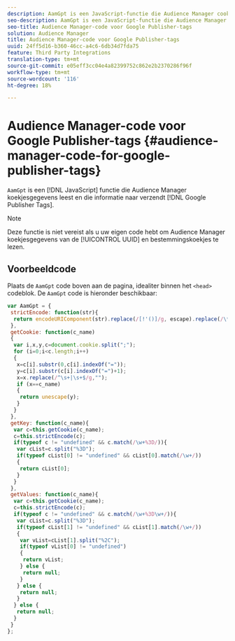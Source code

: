 ```yaml
---
description: AamGpt is een JavaScript-functie die Audience Manager cookie-gegevens leest en die informatie naar Google Publisher-tags verzendt.
seo-description: AamGpt is een JavaScript-functie die Audience Manager cookie-gegevens leest en die informatie naar Google Publisher-tags verzendt.
seo-title: Audience Manager-code voor Google Publisher-tags
solution: Audience Manager
title: Audience Manager-code voor Google Publisher-tags
uuid: 24ff5d16-b360-46cc-a4c6-6db34d7fda75
feature: Third Party Integrations
translation-type: tm+mt
source-git-commit: e05eff3cc04e4a82399752c862e2b2370286f96f
workflow-type: tm+mt
source-wordcount: '116'
ht-degree: 18%

---
```



# Audience Manager-code voor Google Publisher-tags {#audience-manager-code-for-google-publisher-tags}

`AamGpt` is een [!DNL JavaScript] functie die Audience Manager koekjesgegevens leest en die informatie naar verzendt [!DNL Google Publisher Tags].

>[!NOTE]
>
>Deze functie is niet vereist als u uw eigen code hebt om Audience Manager koekjesgegevens van de  [!UICONTROL UUID] en bestemmingskoekjes te lezen.

## Voorbeeldcode

Plaats de `AamGpt` code boven aan de pagina, idealiter binnen het `<head>` codeblok. De `AamGpt` code is hieronder beschikbaar:

```js
var AamGpt = {  
 strictEncode: function(str){ 
  return encodeURIComponent(str).replace(/[!'()]/g, escape).replace(/\*/g, "%2A"); 
 }, 
 getCookie: function(c_name) 
 { 
  var i,x,y,c=document.cookie.split(";"); 
  for (i=0;i<c.length;i++) 
  { 
   x=c[i].substr(0,c[i].indexOf("=")); 
   y=c[i].substr(c[i].indexOf("=")+1); 
   x=x.replace(/^\s+|\s+$/g,""); 
   if (x==c_name) 
   { 
    return unescape(y); 
   } 
  } 
 }, 
 getKey: function(c_name){ 
  var c=this.getCookie(c_name); 
  c=this.strictEncode(c); 
  if(typeof c != "undefined" && c.match(/\w+%3D/)){ 
   var cList=c.split("%3D"); 
   if(typeof cList[0] != "undefined" && cList[0].match(/\w+/)) 
   { 
    return cList[0]; 
   } 
  }  
 }, 
 getValues: function(c_name){ 
  var c=this.getCookie(c_name); 
  c=this.strictEncode(c); 
  if(typeof c != "undefined" && c.match(/\w+%3D\w+/)){ 
   var cList=c.split("%3D"); 
   if(typeof cList[1] != "undefined" && cList[1].match(/\w+/)) 
   { 
    var vList=cList[1].split("%2C"); 
    if(typeof vList[0] != "undefined") 
    { 
     return vList; 
    } else { 
     return null; 
    }    
   } else { 
    return null; 
   } 
  } else { 
   return null; 
  } 
 } 
};
```
